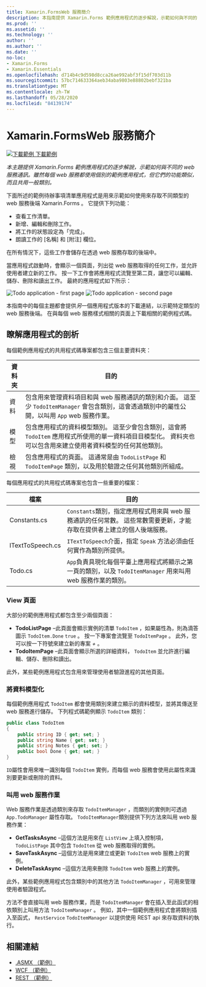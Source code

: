 ```yaml
---
title: Xamarin.FormsWeb 服務簡介
description: 本指南提供 Xamarin.Forms 範例應用程式的逐步解說，示範如何與不同的 web 服務通訊。 雖然每個 web 服務都使用個別的範例應用程式，但它們的功能類似，而且共用一般類別。
ms.prod: ''
ms.assetid: ''
ms.technology: ''
author: ''
ms.author: ''
ms.date: ''
no-loc:
- Xamarin.Forms
- Xamarin.Essentials
ms.openlocfilehash: d714b4c9d598d8cca26ae992abf3f15df703d11b
ms.sourcegitcommit: 57bc714633364aeb34aba9803e88802bebf321ba
ms.translationtype: MT
ms.contentlocale: zh-TW
ms.lasthandoff: 05/28/2020
ms.locfileid: "84139174"
---
```

# <a name="xamarinforms-web-services-introduction"></a>Xamarin.FormsWeb 服務簡介

[![下載範例 ](~/media/shared/download.png) 下載範例](https://docs.microsoft.com/samples/xamarin/xamarin-forms-samples/webservices-todorest)

_本主題提供 Xamarin.Forms 範例應用程式的逐步解說，示範如何與不同的 web 服務通訊。雖然每個 web 服務都使用個別的範例應用程式，但它們的功能類似，而且共用一般類別。_

下面所述的範例待辦事項清單應用程式是用來示範如何使用來存取不同類型的 web 服務後端 Xamarin.Forms 。 它提供下列功能：

- 查看工作清單。
- 新增、編輯和刪除工作。
- 將工作的狀態設定為「完成」。
- 朗讀工作的 [名稱] 和 [附注] 欄位。

在所有情況下，這些工作會儲存在透過 web 服務存取的後端中。

當應用程式啟動時，會顯示一個頁面，列出從 web 服務取得的任何工作，並允許使用者建立新的工作。 按一下工作會將應用程式流覽至第二頁，讓您可以編輯、儲存、刪除和讀出工作。 最終的應用程式如下所示：

![](introduction-images/app-example-1.png "Todo application - first page")
![](introduction-images/app-example-2.png "Todo application - second page")

本指南中的每個主題都會提供*另*一個應用程式版本的下載連結，以示範特定類型的 web 服務後端。 在與每個 web 服務樣式相關的頁面上下載相關的範例程式碼。

## <a name="understand-the-application-anatomy"></a>瞭解應用程式的剖析

每個範例應用程式的共用程式碼專案都包含三個主要資料夾：

|資料夾|目的|
|--- |--- |
|資料|包含用來管理資料項目和與 web 服務通訊的類別和介面。 這至少 `TodoItemManager` 會包含類別，這會透過類別中的屬性公開，以叫用 `App` web 服務作業。|
|模型|包含應用程式的資料模型類別。 這至少會包含類別，這會將 `TodoItem` 應用程式所使用的單一資料項目目模型化。 資料夾也可以包含用來建立使用者資料模型的任何其他類別。|
|檢視|包含應用程式的頁面。 這通常是由 `TodoListPage` 和 `TodoItemPage` 類別，以及用於驗證之任何其他類別所組成。|

每個應用程式的共用程式碼專案也包含一些重要的檔案：

|檔案|目的|
|--- |--- |
|Constants.cs|`Constants`類別，指定應用程式用來與 web 服務通訊的任何常數。 這些常數需要更新，才能存取在提供者上建立的個人後端服務。|
|ITextToSpeech.cs|`ITextToSpeech`介面，指定 `Speak` 方法必須由任何實作為類別所提供。|
|Todo.cs|`App`負責具現化每個平臺上應用程式將顯示之第一頁的類別，以及 `TodoItemManager` 用來叫用 web 服務作業的類別。|

### <a name="view-pages"></a>View 頁面

大部分的範例應用程式都包含至少兩個頁面：

- **TodoListPage** –此頁面會顯示實例的清單 `TodoItem` ，如果屬性為，則為滴答圖示 `TodoItem.Done` `true` 。 按一下專案會流覽至 `TodoItemPage` 。 此外，您可以按一下符號來建立新的專案 *+* 。
- **TodoItemPage** –此頁面會顯示所選的詳細資料， `TodoItem` 並允許進行編輯、儲存、刪除和讀出。

此外，某些範例應用程式包含用來管理使用者驗證進程的其他頁面。

### <a name="model-the-data"></a>將資料模型化

每個範例應用程式 `TodoItem` 都會使用類別來建立顯示的資料模型，並將其傳送至 web 服務進行儲存。 下列程式碼範例顯示 `TodoItem` 類別：

```csharp
public class TodoItem
{
    public string ID { get; set; }
    public string Name { get; set; }
    public string Notes { get; set; }
    public bool Done { get; set; }
}
```

`ID`屬性會用來唯一識別每個 `TodoItem` 實例，而每個 web 服務會使用此屬性來識別要更新或刪除的資料。

### <a name="invoke-web-service-operations"></a>叫用 web 服務作業

Web 服務作業是透過類別來存取 `TodoItemManager` ，而類別的實例則可透過 `App.TodoManager` 屬性存取。 `TodoItemManager`類別提供下列方法來叫用 web 服務作業：

- **GetTasksAsync** –這個方法是用來在 `ListView` 上填入控制項， `TodoListPage` 其中包含 `TodoItem` 從 web 服務取得的實例。
- **SaveTaskAsync** –這個方法是用來建立或更新 `TodoItem` web 服務上的實例。
- **DeleteTaskAsync** –這個方法用來刪除 `TodoItem` web 服務上的實例。

此外，某些範例應用程式包含類別中的其他方法 `TodoItemManager` ，可用來管理使用者驗證程式。

方法不會直接叫用 web 服務作業，而是 `TodoItemManager` 會在插入至此函式的相依類別上叫用方法 `TodoItemManager` 。 例如，其中一個範例應用程式會將類別插入至函式， `RestService` `TodoItemManager` 以提供使用 REST api 來存取資料的執行。

## <a name="related-links"></a>相關連結

- [.ASMX （範例）](https://docs.microsoft.com/samples/xamarin/xamarin-forms-samples/webservices-todoasmx)
- [WCF （範例）](https://docs.microsoft.com/samples/xamarin/xamarin-forms-samples/webservices-todowcf)
- [REST （範例）](https://docs.microsoft.com/samples/xamarin/xamarin-forms-samples/webservices-todorest)
